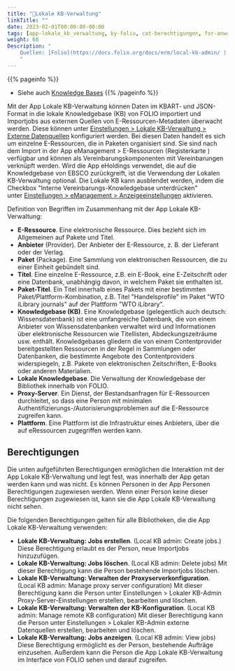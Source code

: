 ```yaml
---
title: "📱Lokale KB-Verwaltung"
linkTitle: ""
date: 2023-02-01T00:00:00-00:00
tags: [app-lokale_kb_verwaltung, by-folio, cat-berechtigungen, for-anwender]
weight: 60
Description: "
    Quellen: [Folio](https://docs.folio.org/docs/erm/local-kb-admin/ ) & [GBV](https://info.gbv.de/pages/viewpage.action?pageId=839188721)
    "
---
```


{{% pageinfo %}}
* Siehe auch [Knowledge Bases](https://info.gbv.de/display/FOLIOGBVEXTERN/Knowledge+Bases)
{{% /pageinfo %}}

Mit der App Lokale KB-Verwaltung können Daten im KBART- und JSON-Format in die lokale Knowledgebase (KB) von FOLIO importiert und Importjobs aus externen Quellen von E-Ressourcen-Metadaten überwacht werden. Diese können unter [Einstellungen > Lokale KB-Verwaltung > Externe Datenquellen](https://info.gbv.de/display/FOLIOGBVEXTERN/Einstellungen+%28Lokale+KB-Verwaltung%29%3A+Externe+Datenquelle+verbinden) konfiguriert werden. Bei diesen Daten handelt es sich um einzelne E-Ressourcen, die in Paketen organisiert sind. Sie sind nach dem Import in der App eManagement > E-Ressourcen (Registerkarte ) verfügbar und können als Vereinbarungskomponenten mit Vereinbarungen verknüpft werden. Wird die App eHoldings verwendet, die auf die Knowledgebase von EBSCO zurückgreift, ist die Verwendung der Lokalen KB-Verwaltung optional. Die Lokale KB kann ausblendet werden, indem die Checkbox "Interne Vereinbarungs-Knowledgebase unterdrücken" unter [Einstellungen > eManagement > Anzeigeeinstellungen](https://info.gbv.de/display/FOLIOGBVEXTERN/Einstellungen+%28eManagement%29%3A+Anzeigeeinstellungen) aktivieren.

Definition von Begriffen im Zusammenhang mit der App Lokale KB-Verwaltung:

* **E-Ressource**. Eine elektronische Ressource. Dies bezieht sich im Allgemeinen auf Pakete und Titel.
* **Anbieter** (Provider). Der Anbieter der E-Ressource, z. B. der Lieferant oder der Verlag.
* **Paket** (Package). Eine Sammlung von elektronischen Ressourcen, die zu einer Einheit gebündelt sind.
* **Titel**. Eine einzelne E-Ressource, z.B. ein E-Book, eine E-Zeitschrift oder eine Datenbank, unabhängig davon, in welchem Paket sie enthalten ist.
* **Paket-Titel**. Ein Titel innerhalb eines Pakets mit einer bestimmten Paket/Plattform-Kombination, z.B. Titel "Handelsprofile" im Paket "WTO iLibrary journals" auf der Plattform "WTO iLibrary".
* **Knowledgebase (KB)**. Eine Knowledgebase (gelegentlich auch deutsch: Wissensdatenbank) ist eine umfangreiche Datenbank, die von einem Anbieter von Wissensdatenbanken verwaltet wird und Informationen über elektronische Ressourcen wie Titellisten, Abdeckungszeiträume usw. enthält. Knowledgebases gliedern die von einem Contentprovider bereitgestellten Ressourcen in der Regel in Sammlungen oder Datenbanken, die bestimmte Angebote des Contentproviders widerspiegeln, z.B. Pakete von elektronischen Zeitschriften, E-Books oder anderen Materialien.
* **Lokale Knowledgebase**. Die Verwaltung der Knowledgebase der Bibliothek innerhalb von FOLIO.
* **Proxy-Server**. Ein Dienst, der Bestandsanfragen für E-Ressourcen durchleitet, so dass eine Person mit minimalen Authentifizierungs-/Autorisierungsproblemen auf die E-Ressource zugreifen kann.
* **Plattform**. Eine Plattform ist die Infrastruktur eines Anbieters, über die auf eRessourcen zugegriffen werden kann.

## Berechtigungen

Die unten aufgeführten Berechtigungen ermöglichen die Interaktion mit der App Lokale KB-Verwaltung und legt fest, was innerhalb der App getan werden kann und was nicht. Es können Personen in der App Personen Berechtigungen zugewiesen werden. Wenn einer Person keine dieser Berechtigungen zugewiesen ist, kann sie die App Lokale KB-Verwaltung nicht sehen.

Die folgenden Berechtigungen gelten für alle Bibliotheken, die die App Lokale KB-Verwaltung verwenden:

* **Lokale KB-Verwaltung: Jobs erstellen**. (Local KB admin: Create jobs.)
    Diese Berechtigung erlaubt es der Person, neue Importjobs hinzuzufügen.
* **Lokale KB-Verwaltung: Jobs löschen**. (Local KB admin: Delete jobs)
    Mit dieser Berechtigung kann die Person bestehende Importjobs löschen.
* **Lokale KB-Verwaltung: Verwalten der Proxyserverkonfiguration**. (Local KB admin: Manage proxy server configuration)
    Mit dieser Berechtigung kann die Person unter Einstellungen > Lokaler KB-Admin Proxy-Server-Einstellungen erstellen, bearbeiten und löschen.
* **Lokale KB-Verwaltung: Verwalten der KB-Konfiguration**. (Local KB admin: Manage remote KB configuration)
    Mit dieser Berechtigung kann die Person unter Einstellungen > Lokaler KB-Admin externe Datenquellen erstellen, bearbeiten und löschen.
* **Lokale KB-Verwaltung: Jobs anzeigen**. (Local KB admin: View jobs)
    Diese Berechtigung ermöglicht es der Person, bestehende Aufträge einzusehen. Außerdem kann die Person die App Lokale KB-Verwaltung im Interface von FOLIO sehen und darauf zugreifen.
